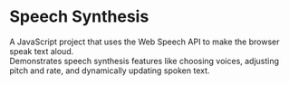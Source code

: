 # Speech Synthesis

A JavaScript project that uses the Web Speech API to make the browser speak text aloud.  
Demonstrates speech synthesis features like choosing voices, adjusting pitch and rate, and dynamically updating spoken text.
